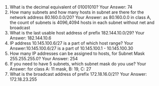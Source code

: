 1. What is the decimal equivalent of 01001010? Your Answer: 74 
2. How many subnets and how many hosts in subnet are there for the network address 80.160.0.0/20? Your Answer: as 80.160.0.0 in class A, the count of subnets is 4096,4094 hosts in each subnet without net and broadcast 
3. What is the last usable host address of prefix 182.144.10.0/29? Your Answer: 182.144.10.6 
4. IP address 10.145.100.6/27 is a part of which host range? Your Answer:10.145.100.6/27 is a part of 10.145.100.1 - 10.145.100.30
5. How many IP addresses can be assigned to hosts, for Subnet Mask 255.255.255.0? Your Answer: 254
6. If you need to have 5 subnets, which subnet mask do you use? Your Answer: for class A: 11 mask, B: 19, C: 27
7. What is the broadcast address of prefix 172.18.16.0/21? Your Answer: 172.18.23.255
